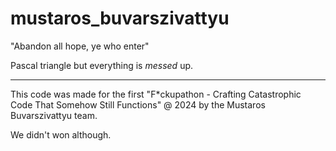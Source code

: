 # mustaros_buvarszivattyu
"Abandon all hope, ye who enter"

Pascal triangle but everything is _messed_ up.

---

This code was made for the first "F*ckupathon - Crafting Catastrophic Code That Somehow Still Functions" @ 2024 by the Mustaros Buvarszivattyu team.

We didn't won although.
